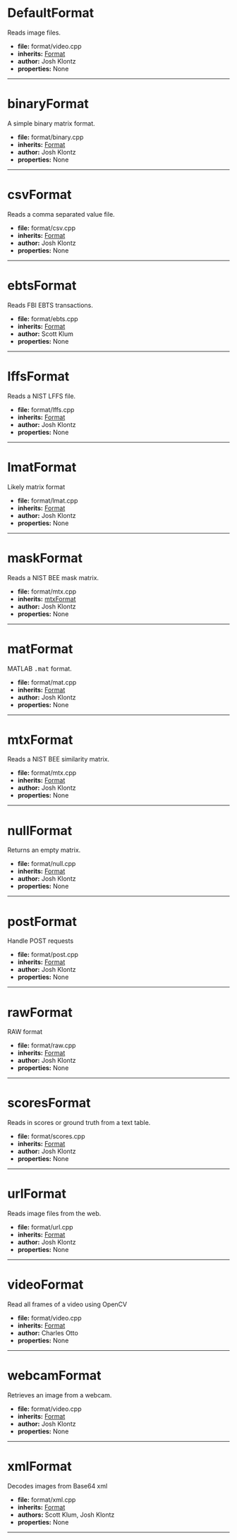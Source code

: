 # DefaultFormat

Reads image files.

* **file:** format/video.cpp
* **inherits:** [Format](../cpp_api/format/format.md)
* **author:** Josh Klontz
* **properties:** None


---

# binaryFormat

A simple binary matrix format.

* **file:** format/binary.cpp
* **inherits:** [Format](../cpp_api/format/format.md)
* **author:** Josh Klontz
* **properties:** None


---

# csvFormat

Reads a comma separated value file.

* **file:** format/csv.cpp
* **inherits:** [Format](../cpp_api/format/format.md)
* **author:** Josh Klontz
* **properties:** None


---

# ebtsFormat

Reads FBI EBTS transactions.

* **file:** format/ebts.cpp
* **inherits:** [Format](../cpp_api/format/format.md)
* **author:** Scott Klum
* **properties:** None


---

# lffsFormat

Reads a NIST LFFS file.

* **file:** format/lffs.cpp
* **inherits:** [Format](../cpp_api/format/format.md)
* **author:** Josh Klontz
* **properties:** None


---

# lmatFormat

Likely matrix format

* **file:** format/lmat.cpp
* **inherits:** [Format](../cpp_api/format/format.md)
* **author:** Josh Klontz
* **properties:** None


---

# maskFormat

Reads a NIST BEE mask matrix.

* **file:** format/mtx.cpp
* **inherits:** [mtxFormat](#mtxformat)
* **author:** Josh Klontz
* **properties:** None


---

# matFormat

MATLAB <tt>.mat</tt> format.

* **file:** format/mat.cpp
* **inherits:** [Format](../cpp_api/format/format.md)
* **author:** Josh Klontz
* **properties:** None


---

# mtxFormat

Reads a NIST BEE similarity matrix.

* **file:** format/mtx.cpp
* **inherits:** [Format](../cpp_api/format/format.md)
* **author:** Josh Klontz
* **properties:** None


---

# nullFormat

Returns an empty matrix.

* **file:** format/null.cpp
* **inherits:** [Format](../cpp_api/format/format.md)
* **author:** Josh Klontz
* **properties:** None


---

# postFormat

Handle POST requests

* **file:** format/post.cpp
* **inherits:** [Format](../cpp_api/format/format.md)
* **author:** Josh Klontz
* **properties:** None


---

# rawFormat

RAW format

* **file:** format/raw.cpp
* **inherits:** [Format](../cpp_api/format/format.md)
* **author:** Josh Klontz
* **properties:** None


---

# scoresFormat

Reads in scores or ground truth from a text table.

* **file:** format/scores.cpp
* **inherits:** [Format](../cpp_api/format/format.md)
* **author:** Josh Klontz
* **properties:** None


---

# urlFormat

Reads image files from the web.

* **file:** format/url.cpp
* **inherits:** [Format](../cpp_api/format/format.md)
* **author:** Josh Klontz
* **properties:** None


---

# videoFormat

Read all frames of a video using OpenCV

* **file:** format/video.cpp
* **inherits:** [Format](../cpp_api/format/format.md)
* **author:** Charles Otto
* **properties:** None


---

# webcamFormat

Retrieves an image from a webcam.

* **file:** format/video.cpp
* **inherits:** [Format](../cpp_api/format/format.md)
* **author:** Josh Klontz
* **properties:** None


---

# xmlFormat

Decodes images from Base64 xml

* **file:** format/xml.cpp
* **inherits:** [Format](../cpp_api/format/format.md)
* **authors:** Scott Klum, Josh Klontz
* **properties:** None


---

